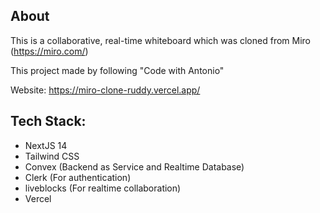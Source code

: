 ## About
This is a collaborative, real-time whiteboard which was cloned from Miro (https://miro.com/)

This project made by following "Code with Antonio"

Website: https://miro-clone-ruddy.vercel.app/

## Tech Stack:
- NextJS 14
- Tailwind CSS
- Convex (Backend as Service and Realtime Database)
- Clerk (For authentication)
- liveblocks (For realtime collaboration)
- Vercel
